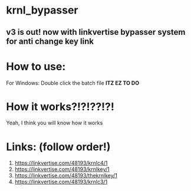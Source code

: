 # krnl_bypasser
## v3 is out! now with linkvertise bypasser system for anti change key link



# How to use:
For Windows: 
Double click the batch file
**ITZ EZ TO DO**

# How it works?!?!??!?!
Yeah, I think you will know how it works

# Links: (follow order!)
1. https://linkvertise.com/48193/krnlc4/1
2. https://linkvertise.com/48193/krnlkey/1
3. https://linkvertise.com/48193/thekrnlkey/1
4. https://linkvertise.com/48193/krnlc3/1

